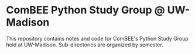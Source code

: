 # ComBEE Python Study Group @ UW-Madison 

This repository contains notes and code for ComBEE's Python Study Group held at UW-Madison. Sub-directories are organized by semester. 